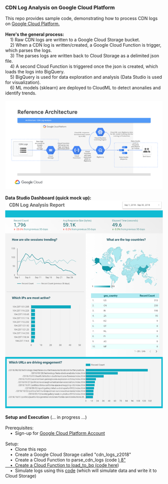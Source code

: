 <h3>CDN Log Analysis on Google Cloud Platform</h3>
This repo provides sample code, demonstrating how to process CDN logs on <a href="https://cloud.google.com/">Google Cloud Platform. </a>
<br>
<br><b>Here's the general process:</b>
<br>&nbsp;&nbsp;&nbsp;&nbsp;1) Raw CDN logs are written to a Google Cloud Storage bucket.
<br>&nbsp;&nbsp;&nbsp;&nbsp;2) When a CDN log is written/created, a Google Cloud Function is trigger, which parses the logs.
<br>&nbsp;&nbsp;&nbsp;&nbsp;3) The parses logs are written back to Cloud Storage as a delimited json file.
<br>&nbsp;&nbsp;&nbsp;&nbsp;4) A second Cloud Function is triggered once the json is created, which loads the logs into BigQuery.
<br>&nbsp;&nbsp;&nbsp;&nbsp;5) BigQuery is used for data exploration and analysis (Data Studio is used for visualization).
<br>&nbsp;&nbsp;&nbsp;&nbsp;6) ML models (sklearn) are deployed to CloudML to detect anonalies and identify trends.
<br>
<br><img src="screenshots/Screenshot 2018-10-02 at 12.48.55 PM.png" class="inline"/>
<br>
<br><b>Data Studio Dashboard (quick mock up):</b>
<br><img src="screenshots/Screenshot 2018-10-02 at 1.42.48 PM.png" class="inline"/>
<br>
<br><b>Setup and Execution</b> (... in progress ...)
<br>
<br>Prerequisites:
<br>&nbsp;&nbsp;&nbsp;&nbsp;&bull;&nbsp;&nbsp;Sign-up for <a href="https://cloud.google.com/">Google Cloud Platform Account</a>
<br>
<br>Setup:
<br>&nbsp;&nbsp;&nbsp;&nbsp;&bull;&nbsp;&nbsp;Clone this repo
<br>&nbsp;&nbsp;&nbsp;&nbsp;&bull;&nbsp;&nbsp;Create a Google Cloud Storage called "cdn_logs_z2018"
<br>&nbsp;&nbsp;&nbsp;&nbsp;&bull;&nbsp;&nbsp;Create a Cloud Function to parse_cdn_logs (code <a href="https://github.com/zaratsian/gcp_analyze_cdn_logs/tree/master/cf_parse_cdn_logs")here</a>)
  8"
<br>&nbsp;&nbsp;&nbsp;&nbsp;&bull;&nbsp;&nbsp;Create a Cloud Function to load_to_bq (<a href="https://github.com/zaratsian/gcp_analyze_cdn_logs/tree/master/cf_load_to_bq">code here</a>)
  <br>&nbsp;&nbsp;&nbsp;&nbsp;&bull;&nbsp;&nbsp;Simulate logs using this <a href="https://github.com/zaratsian/gcp_analyze_cdn_logs/blob/master/simulate_cdn_logs.py">code</a> (which will simulate data and write it to Cloud Storage)
